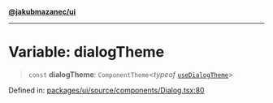 [**@jakubmazanec/ui**](../README.md)

---

# Variable: dialogTheme

> `const` **dialogTheme**: `ComponentTheme`\<_typeof_
> [`useDialogTheme`](../functions/useDialogTheme.md)\>

Defined in:
[packages/ui/source/components/Dialog.tsx:80](https://github.com/jakubmazanec/tools/blob/adfe44f908094c1d1cdf19837842b33066bbd9d7/packages/ui/source/components/Dialog.tsx#L80)
